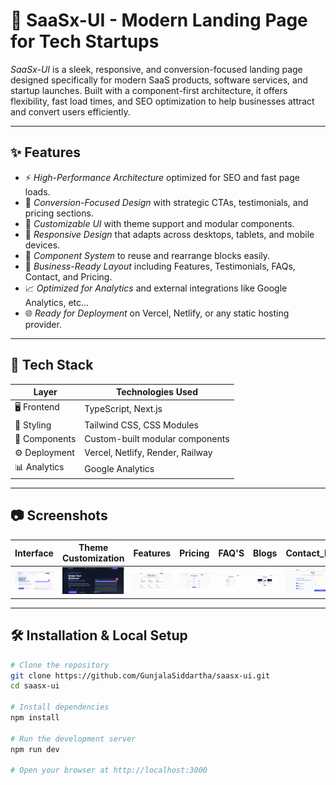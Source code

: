 # 🚀 SaaSx-UI - Modern Landing Page for Tech Startups

*SaaSx-UI* is a sleek, responsive, and conversion-focused landing page designed specifically for modern SaaS products, software services, and startup launches. Built with a component-first architecture, it offers flexibility, fast load times, and SEO optimization to help businesses attract and convert users efficiently.

---

## ✨ Features

- ⚡ *High-Performance Architecture* optimized for SEO and fast page loads.
- 🎯 *Conversion-Focused Design* with strategic CTAs, testimonials, and pricing sections.
- 🎨 *Customizable UI* with theme support and modular components.
- 📱 *Responsive Design* that adapts across desktops, tablets, and mobile devices.
- 🧱 *Component System* to reuse and rearrange blocks easily.
- 💼 *Business-Ready Layout* including Features, Testimonials, FAQs, Contact, and Pricing.
- 📈 *Optimized for Analytics* and external integrations like Google Analytics, etc...
- 🌐 *Ready for Deployment* on Vercel, Netlify, or any static hosting provider.

---

## 🔧 Tech Stack

| Layer         | Technologies Used                         |
|---------------|--------------------------------------------|
| 🖥 Frontend     | TypeScript, Next.js                            |
| 🎨 Styling      | Tailwind CSS, CSS Modules                |
| 🧱 Components   | Custom-built modular components           |
| ⚙ Deployment   | Vercel, Netlify, Render, Railway       |
| 📊 Analytics    | Google Analytics     |

---

## 📷 Screenshots

| Interface | Theme Customization | Features | Pricing | FAQ'S | Blogs | Contact_Info |
|------------------|------------|----------------------|----------------------|----------------------|----------------------|----------------------|
| ![1](https://github.com/GunjalaSiddartha/saasx-ui/blob/55c8efcb14d075802c958679cd616651f0d79ff9/saas_interface.png) | ![2](https://github.com/GunjalaSiddartha/saasx-ui/blob/55c8efcb14d075802c958679cd616651f0d79ff9/Theme_Customization.png) | ![3](https://github.com/GunjalaSiddartha/saasx-ui/blob/55c8efcb14d075802c958679cd616651f0d79ff9/features.png) | ![4](https://github.com/GunjalaSiddartha/saasx-ui/blob/55c8efcb14d075802c958679cd616651f0d79ff9/pricing.png) | ![5](https://github.com/GunjalaSiddartha/saasx-ui/blob/55c8efcb14d075802c958679cd616651f0d79ff9/Screenshot%202025-08-04%20201640.png) | ![6](https://github.com/GunjalaSiddartha/saasx-ui/blob/55c8efcb14d075802c958679cd616651f0d79ff9/blogs.png) | ![7](https://github.com/GunjalaSiddartha/saasx-ui/blob/55c8efcb14d075802c958679cd616651f0d79ff9/contact_info.png) |

---

## 🛠 Installation & Local Setup

```bash
# Clone the repository
git clone https://github.com/GunjalaSiddartha/saasx-ui.git
cd saasx-ui

# Install dependencies
npm install

# Run the development server
npm run dev

# Open your browser at http://localhost:3000
